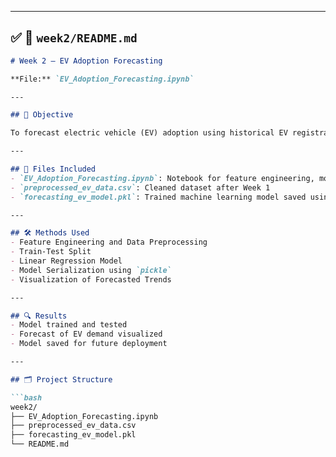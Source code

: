 
---

## ✅ 📁 `week2/README.md`

```markdown
# Week 2 – EV Adoption Forecasting

**File:** `EV_Adoption_Forecasting.ipynb`

---

## 🎯 Objective

To forecast electric vehicle (EV) adoption using historical EV registration data with a machine learning model. This is a continuation of Week 1 where data was cleaned and prepared.

---

## 📁 Files Included
- `EV_Adoption_Forecasting.ipynb`: Notebook for feature engineering, model training, and forecasting
- `preprocessed_ev_data.csv`: Cleaned dataset after Week 1
- `forecasting_ev_model.pkl`: Trained machine learning model saved using Pickle

---

## 🛠 Methods Used
- Feature Engineering and Data Preprocessing
- Train-Test Split
- Linear Regression Model
- Model Serialization using `pickle`
- Visualization of Forecasted Trends

---

## 🔍 Results
- Model trained and tested
- Forecast of EV demand visualized
- Model saved for future deployment

---

## 🗂 Project Structure

```bash
week2/
├── EV_Adoption_Forecasting.ipynb
├── preprocessed_ev_data.csv
├── forecasting_ev_model.pkl
└── README.md
